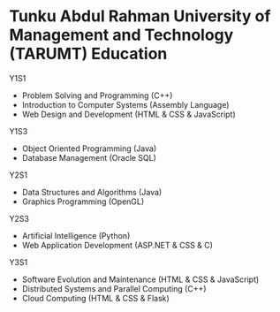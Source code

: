 # Tunku Abdul Rahman University of Management and Technology (TARUMT) Education
Y1S1
- Problem Solving and Programming (C++)
- Introduction to Computer Systems (Assembly Language)
- Web Design and Development (HTML & CSS & JavaScript)

Y1S3
- Object Oriented Programming (Java)
- Database Management (Oracle SQL)

Y2S1
- Data Structures and Algorithms (Java)
- Graphics Programming (OpenGL)

Y2S3
- Artificial Intelligence (Python)
- Web Application Development (ASP.NET & CSS & C)

Y3S1
- Software Evolution and Maintenance (HTML & CSS & JavaScript)
- Distributed Systems and Parallel Computing (C++)
- Cloud Computing (HTML & CSS & Flask)
